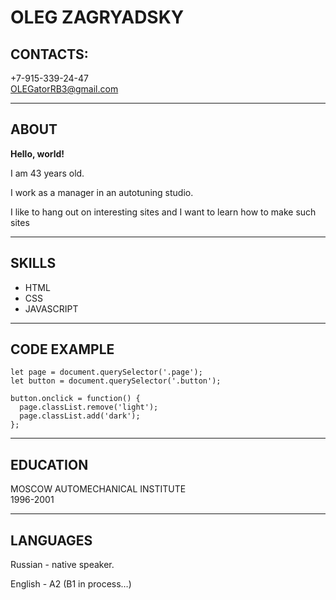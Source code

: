 # OLEG ZAGRYADSKY
## CONTACTS:
+7-915-339-24-47  
<OLEGatorRB3@gmail.com>    
***

## ABOUT
**Hello, world!**   

I am 43 years old.  
  

I work as a manager in an autotuning studio.  

 I like to hang out on interesting sites and I want to learn how to make such sites
***


  ## SKILLS
* HTML
* CSS
* JAVASCRIPT
***

## CODE EXAMPLE
```
let page = document.querySelector('.page');
let button = document.querySelector('.button');

button.onclick = function() {
  page.classList.remove('light');
  page.classList.add('dark');
};
```
***

## EDUCATION
MOSCOW AUTOMECHANICAL INSTITUTE   
1996-2001
***  



## LANGUAGES
Russian - native speaker.  

English - A2 (B1 in process…)


